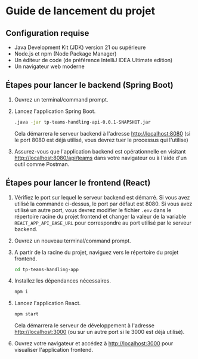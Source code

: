 # Guide de lancement du projet

## Configuration requise

- Java Development Kit (JDK) version 21 ou supérieure
- Node.js et npm (Node Package Manager)
- Un éditeur de code (de préférence IntelliJ IDEA Ultimate edition)
- Un navigateur web moderne

## Étapes pour lancer le backend (Spring Boot)

1. Ouvrez un terminal/command prompt.

2. Lancez l'application Spring Boot.

   ```bash
   .java -jar tp-teams-handling-api-0.0.1-SNAPSHOT.jar
   ```

   Cela démarrera le serveur backend à l'adresse [http://localhost:8080](http://localhost:8080) (si le port 8080 est déjà utilisé, vous devrez tuer le processus qui l'utilise)

3. Assurez-vous que l'application backend est opérationnelle en visitant [http://localhost:8080/api/teams](http://localhost:8080/api/teams) dans votre navigateur ou à l'aide d'un outil comme Postman.

## Étapes pour lancer le frontend (React)

1. Vérifiez le port sur lequel le serveur backend est démarré. Si vous avez utilisé la commande ci-dessus, le port par défaut est 8080. Si vous avez utilisé un autre port, vous devrez modifier le fichier `.env` dans le répertoire racine du projet frontend et changer la valeur de la variable `REACT_APP_API_BASE_URL` pour correspondre au port utilisé par le serveur backend.

2. Ouvrez un nouveau terminal/command prompt.

3. A partir de la racine du projet, naviguez vers le répertoire du projet frontend.

   ```bash
   cd tp-teams-handling-app
   ```

4. Installez les dépendances nécessaires.

   ```bash
   npm i
   ```

5. Lancez l'application React.

   ```bash
   npm start
   ```

   Cela démarrera le serveur de développement à l'adresse [http://localhost:3000](http://localhost:3000) (ou sur un autre port si le 3000 est déjà utilisé).

6. Ouvrez votre navigateur et accédez à [http://localhost:3000](http://localhost:3000) pour visualiser l'application frontend.
